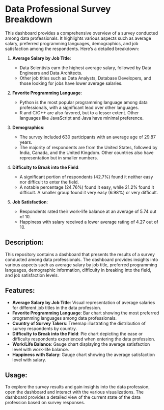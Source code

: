 # Data Professional Survey Breakdown

This dashboard provides a comprehensive overview of a survey conducted among data professionals. It highlights various aspects such as average salary, preferred programming languages, demographics, and job satisfaction among the respondents. Here’s a detailed breakdown:

1. **Average Salary by Job Title**:
   - Data Scientists earn the highest average salary, followed by Data Engineers and Data Architects.
   - Other job titles such as Data Analysts, Database Developers, and those looking for jobs have lower average salaries.

2. **Favorite Programming Language**:
   - Python is the most popular programming language among data professionals, with a significant lead over other languages.
   - R and C/C++ are also favored, but to a lesser extent. Other languages like JavaScript and Java have minimal preference.

3. **Demographics**:
   - The survey included 630 participants with an average age of 29.87 years.
   - The majority of respondents are from the United States, followed by India, Canada, and the United Kingdom. Other countries also have representation but in smaller numbers.

4. **Difficulty to Break into the Field**:
   - A significant portion of respondents (42.7%) found it neither easy nor difficult to enter the field.
   - A notable percentage (24.76%) found it easy, while 21.2% found it difficult. A smaller group found it very easy (6.98%) or very difficult.

5. **Job Satisfaction**:
   - Respondents rated their work-life balance at an average of 5.74 out of 10.
   - Happiness with salary received a lower average rating of 4.27 out of 10.

## Description:
This repository contains a dashboard that presents the results of a survey conducted among data professionals. The dashboard provides insights into various aspects such as average salary by job title, preferred programming languages, demographic information, difficulty in breaking into the field, and job satisfaction levels.

## Features:
- **Average Salary by Job Title**: Visual representation of average salaries for different job titles in the data profession.
- **Favorite Programming Language**: Bar chart showing the most preferred programming languages among data professionals.
- **Country of Survey Takers**: Treemap illustrating the distribution of survey respondents by country.
- **Difficulty to Break into the Field**: Pie chart depicting the ease or difficulty respondents experienced when entering the data profession.
- **Work/Life Balance**: Gauge chart displaying the average satisfaction level with work-life balance.
- **Happiness with Salary**: Gauge chart showing the average satisfaction level with salary.

## Usage:
To explore the survey results and gain insights into the data profession, open the dashboard and interact with the various visualizations. The dashboard provides a detailed view of the current state of the data profession based on survey responses.

